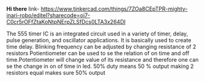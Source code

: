 **Hi there**
link- https://www.tinkercad.com/things/7ZOa8CEpTPR-mighty-inari-robo/editel?sharecode=oi7-C0cr5rOFfZtaKoNtpNErpZLSfDcs0LTA3x264DI

The 555 timer IC is an integrated circuit used in a variety of timer, delay, pulse generation, and oscillator applications. It is basically used to create time delay.
Blinking frequency can be adjusted by changing resistance of 2 resistors
Potientiometer can be used to se the relation of on time and off time.Potentiometer will change value of its resistance and therefore one can se the change in on of time in led.
50% duty means 50 % output making 2 resistors equal makes sure 50% output